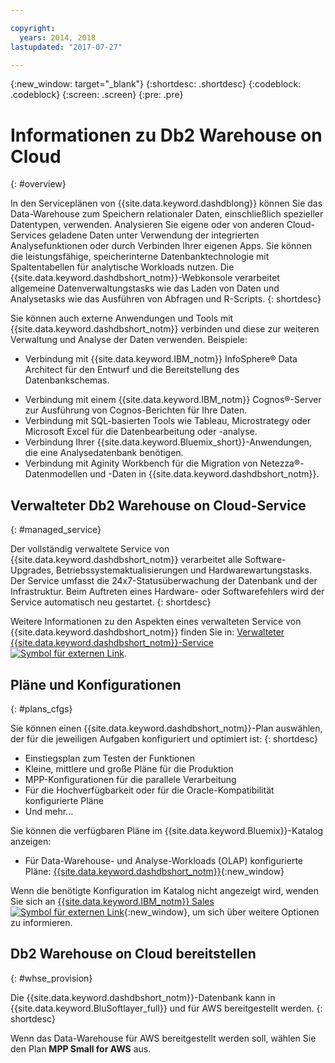 ```yaml
---

copyright:
  years: 2014, 2018
lastupdated: "2017-07-27"

---
```


<!-- Attribute definitions --> 
{:new_window: target="_blank"}
{:shortdesc: .shortdesc}
{:codeblock: .codeblock}
{:screen: .screen}
{:pre: .pre}

# Informationen zu Db2 Warehouse on Cloud
{: #overview}

In den Serviceplänen von {{site.data.keyword.dashdblong}} können Sie das Data-Warehouse zum Speichern relationaler Daten, einschließlich spezieller Datentypen, verwenden. Analysieren Sie eigene oder von anderen Cloud-Services geladene Daten unter Verwendung der integrierten Analysefunktionen oder durch Verbinden Ihrer eigenen Apps. Sie können die leistungsfähige, speicherinterne Datenbanktechnologie mit Spaltentabellen für analytische Workloads nutzen. Die {{site.data.keyword.dashdbshort_notm}}-Webkonsole verarbeitet allgemeine Datenverwaltungstasks wie das Laden von Daten und Analysetasks wie das Ausführen von Abfragen und R-Scripts.
{: shortdesc}

Sie können auch externe Anwendungen und Tools mit {{site.data.keyword.dashdbshort_notm}} verbinden und diese zur weiteren Verwaltung und Analyse der Daten verwenden. Beispiele:
   * Verbindung mit {{site.data.keyword.IBM_notm}} InfoSphere® Data Architect für den Entwurf und die Bereitstellung des Datenbankschemas.
<!--   * Connect Esri ArcGIS to perform geospatial analytics and map publishing with your data. -->
   * Verbindung mit einem {{site.data.keyword.IBM_notm}} Cognos®-Server zur Ausführung von Cognos-Berichten für Ihre Daten.
   * Verbindung mit SQL-basierten Tools wie Tableau, Microstrategy oder Microsoft Excel für die Datenbearbeitung oder -analyse.
   * Verbindung Ihrer {{site.data.keyword.Bluemix_short}}-Anwendungen, die eine Analysedatenbank benötigen.
   * Verbindung mit Aginity Workbench für die Migration von Netezza®-Datenmodellen und -Daten in {{site.data.keyword.dashdbshort_notm}}.

## Verwalteter Db2 Warehouse on Cloud-Service
{: #managed_service}

Der vollständig verwaltete Service von {{site.data.keyword.dashdbshort_notm}} verarbeitet alle Software-Upgrades, Betriebssystemaktualisierungen und Hardwarewartungstasks. Der Service umfasst die 24x7-Statusüberwachung der Datenbank und der Infrastruktur. Beim Auftreten eines Hardware- oder Softwarefehlers wird der Service automatisch neu gestartet.
{: shortdesc}

Weitere Informationen zu den Aspekten eines verwalteten Service von {{site.data.keyword.dashdbshort_notm}} finden Sie in: [Verwalteter {{site.data.keyword.dashdbshort_notm}}-Service ![Symbol für externen Link](../../icons/launch-glyph.svg "Symbol für externen Link")](https://www.ibm.com/support/knowledgecenter/SS6NHC/com.ibm.swg.im.dashdb.doc/managed_service.html).

## Pläne und Konfigurationen
{: #plans_cfgs}

Sie können einen {{site.data.keyword.dashdbshort_notm}}-Plan auswählen, der für die jeweiligen Aufgaben konfiguriert und optimiert ist:
{: shortdesc}

   * Einstiegsplan zum Testen der Funktionen
   * Kleine, mittlere und große Pläne für die Produktion
   * MPP-Konfigurationen für die parallele Verarbeitung
   * Für die Hochverfügbarkeit oder für die Oracle-Kompatibilität konfigurierte Pläne
   * Und mehr...

Sie können die verfügbaren Pläne im {{site.data.keyword.Bluemix}}-Katalog anzeigen:
   * Für Data-Warehouse- und Analyse-Workloads (OLAP) konfigurierte Pläne: [{{site.data.keyword.dashdbshort_notm}}](https://console.bluemix.net/catalog/services/db2-warehouse-on-cloud?env_id=ibm:yp:us-south){:new_window}
<!--   * Plans configured for high-speed, transactional processing (OLTP): [{{site.data.keyword.dashdbshort_notm}} for Transactions](https://console.ng.bluemix.net/catalog/services/dashdb-for-transactions-sql-database){:new_window} -->

Wenn die benötigte Konfiguration im Katalog nicht angezeigt wird, wenden Sie sich an [{{site.data.keyword.IBM_notm}} Sales ![Symbol für externen Link](../../icons/launch-glyph.svg "Symbol für externen Link")](https://www.ibm.com/connect/ibm/us/en/?lnk=fcw){:new_window}, um sich über weitere Optionen zu informieren.

## Db2 Warehouse on Cloud bereitstellen
{: #whse_provision}

Die {{site.data.keyword.dashdbshort_notm}}-Datenbank kann in {{site.data.keyword.BluSoftlayer_full}} und für AWS bereitgestellt werden.
{: shortdesc}

Wenn das Data-Warehouse für AWS bereitgestellt werden soll, wählen Sie den Plan **MPP Small for AWS** aus.

<!-- If you want to have the data warehouse provisioned for AWS, select the **{{site.data.keyword.IBM_notm}} {{site.data.keyword.dashdbshort_notm}} for Analytics MPP Small for AWS** plan. -->

<!-- ##dashDB for Transactions
{: #dashDB_tr}

In the {{site.data.keyword.dashdbshort_notm}} for Transactions plans, use the {{site.data.keyword.dashdbshort_notm}} relational database for online transaction processing. You can connect new or existing applications, and you can begin processing transactions and storing your data. With DB2® and Oracle compatibility, you can connect small or large applications and benefit from a managed enterprise-class database system. You can leverage the {{site.data.keyword.dashdbshort_notm}} for Transactions web console to manage users, load data, and get connection information.
{: shortdesc} -->

<!-- ##dashDB web console overview
{: #console_overview}

You can manage your {{site.data.keyword.dashdbshort_notm}} database, analyze your data, and monitor sensitive data with the {{site.data.keyword.dashdbshort_notm}} web console accessible from {{site.data.keyword.Bluemix_notm}}.
{: shortdesc}

Open the web console by clicking the service tile on your application overview page, and then click **Open**.

Single sign-on authentication connects you directly to the web console. You can access connection information from the web console, and the **Downloads** page includes links to client drivers for accessing {{site.data.keyword.dashdbshort_notm}} from remote applications. You can also access sample data and reports.

###Sensitive data reporting

The {{site.data.keyword.dashdbshort_notm}} web console includes a sensitive data reporting feature that detects and monitors sensitive objects in the {{site.data.keyword.dashdbshort_notm}} data warehouse, such as credit card numbers and US Social Security numbers.

To run and view reports that identify columns that contain sensitive data and provide information about connections and activities that access the sensitive data, select **Monitor &gt; Sensitive Data** in the web console. -->


<!-- ##IBM Analytics Services
{: #analytics_services}

For more information about {{site.data.keyword.IBM_notm}} analytics services and finding your local services representative, see: [{{site.data.keyword.IBM_notm}} Analytics Services ![External link icon](../../icons/launch-glyph.svg "External link icon")](http://www.ibm.com/software/data/services/).
{: shortdesc} -->














